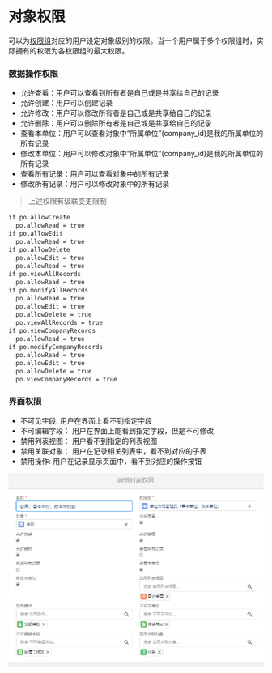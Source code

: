 对象权限
===

可以为[权限组](permission_set.md)对应的用户设定对象级别的权限。当一个用户属于多个权限组时，实际拥有的权限为各权限组的最大权限。

### 数据操作权限
- 允许查看：用户可以查看到所有者是自己或是共享给自己的记录
- 允许创建：用户可以创建记录
- 允许修改：用户可以修改所有者是自己或是共享给自己的记录
- 允许删除：用户可以删除所有者是自己或是共享给自己的记录
- 查看本单位：用户可以查看对象中“所属单位”(company_id)是我的所属单位的所有记录
- 修改本单位：用户可以修改对象中“所属单位”(company_id)是我的所属单位的所有记录
- 查看所有记录：用户可以查看对象中的所有记录
- 修改所有记录：用户可以修改对象中的所有记录

> 上述权限有级联变更限制
```
if po.allowCreate
  po.allowRead = true
if po.allowEdit
  po.allowRead = true
if po.allowDelete
  po.allowEdit = true
  po.allowRead = true
if po.viewAllRecords
  po.allowRead = true
if po.modifyAllRecords
  po.allowRead = true
  po.allowEdit = true
  po.allowDelete = true
  po.viewAllRecords = true
if po.viewCompanyRecords
  po.allowRead = true
if po.modifyCompanyRecords
  po.allowRead = true
  po.allowEdit = true
  po.allowDelete = true
  po.viewCompanyRecords = true
```

### 界面权限
- 不可见字段: 用户在界面上看不到指定字段
- 不可编辑字段： 用户在界面上能看到指定字段，但是不可修改
- 禁用列表视图： 用户看不到指定的列表视图
- 禁用关联对象： 用户在记录相关列表中，看不到对应的子表
- 禁用操作: 用户在记录显示页面中，看不到对应的操作按钮

![对象权限设置页面](images/permission_objects.png)
